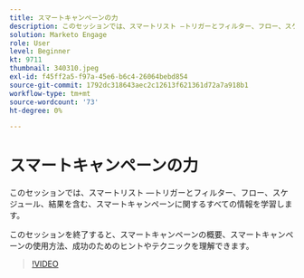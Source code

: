 ```yaml
---
title: スマートキャンペーンの力
description: このセッションでは、スマートリスト —トリガーとフィルター、フロー、スケジュール、結果を含む、スマートキャンペーンに関するすべての情報を確認します。
solution: Marketo Engage
role: User
level: Beginner
kt: 9711
thumbnail: 340310.jpeg
exl-id: f45ff2a5-f97a-45e6-b6c4-26064bebd854
source-git-commit: 1792dc318643aec2c12613f621361d72a7a918b1
workflow-type: tm+mt
source-wordcount: '73'
ht-degree: 0%

---
```


# スマートキャンペーンの力

このセッションでは、スマートリスト —トリガーとフィルター、フロー、スケジュール、結果を含む、スマートキャンペーンに関するすべての情報を学習します。

このセッションを終了すると、スマートキャンペーンの概要、スマートキャンペーンの使用方法、成功のためのヒントやテクニックを理解できます。

>[!VIDEO](https://video.tv.adobe.com/v/340310/?quality=12&learn=on)

